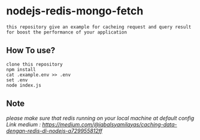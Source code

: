 nodejs-redis-mongo-fetch
======  
```
this repository give an example for cacheing request and query result for boost the performance of your application
```

How To use?
---
```
clone this repository
npm install
cat .example.env >> .env
set .env
node index.js

```
Note
---
*please make sure that redis running on your local machine at default config*
*Link medium : https://medium.com/@iqbalsyamilayas/caching-data-dengan-redis-di-nodejs-a729955812ff*